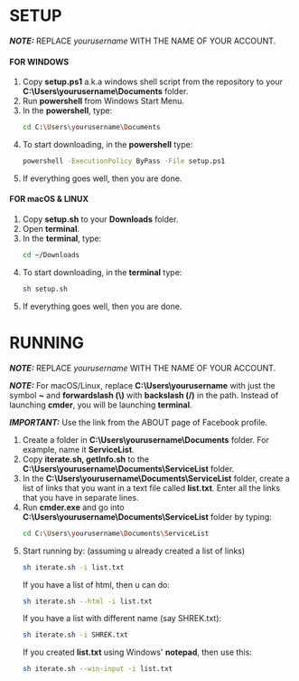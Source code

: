 SETUP
=================
***NOTE:*** REPLACE *yourusername*  WITH THE NAME OF YOUR ACCOUNT.

#### FOR WINDOWS

1. Copy **setup.ps1** a.k.a windows shell script from the repository  to your **C:\Users\yourusername\Documents** folder.
2. Run **powershell** from Windows Start Menu.
3. In the **powershell**, type:
   ```bash
   cd C:\Users\yourusername\Documents
   ```
4. To start downloading, in the **powershell** type:
   ```bash
   powershell -ExecutionPolicy ByPass -File setup.ps1
   ```
5. If everything goes well, then you are done.


#### FOR macOS & LINUX

1. Copy **setup.sh** to your **Downloads** folder.
2. Open **terminal**.
3. In the **terminal**, type:
   ```bash
   cd ~/Downloads
   ```
4. To start downloading, in the **terminal** type:
   ```bash
   sh setup.sh
   ```
5. If everything goes well, then you are done.

 RUNNING
=======
***NOTE:*** REPLACE *yourusername*  WITH THE NAME OF YOUR ACCOUNT.

***NOTE:*** For macOS/Linux, replace **C:\Users\yourusername** with just the symbol **~** and **forwardslash (\\)** with **backslash (/)** in the path. Instead of launching **cmder**, you will be launching **terminal**.
      
***IMPORTANT:*** Use the link from the ABOUT page of Facebook profile.

1. Create a folder in **C:\Users\yourusername\Documents** folder. For example, name it **ServiceList**.
2. Copy **iterate.sh, getInfo.sh** to the **C:\Users\yourusername\Documents\ServiceList** folder.
3. In the **C:\Users\yourusername\Documents\ServiceList** folder, create a list of links that you want in a text file called **list.txt**. Enter all the links that you have in separate lines.
5. Run **cmder.exe** and go into **C:\Users\yourusername\Documents\ServiceList** folder by typing:
    ```bash
    cd C:\Users\yourusername\Documents\ServiceList
    ```
6. Start running by: (assuming u already created a list of links)
   ```bash
   sh iterate.sh -i list.txt
   ```
   If you have a list of html, then u can do:
   ```bash
   sh iterate.sh --html -i list.txt
   ```
   If you have a list with different name (say SHREK.txt):
   ```bash
   sh iterate.sh -i SHREK.txt
   ```
   If you created **list.txt** using Windows' **notepad**, then use this:
   ```bash
   sh iterate.sh --win-input -i list.txt
   ```
